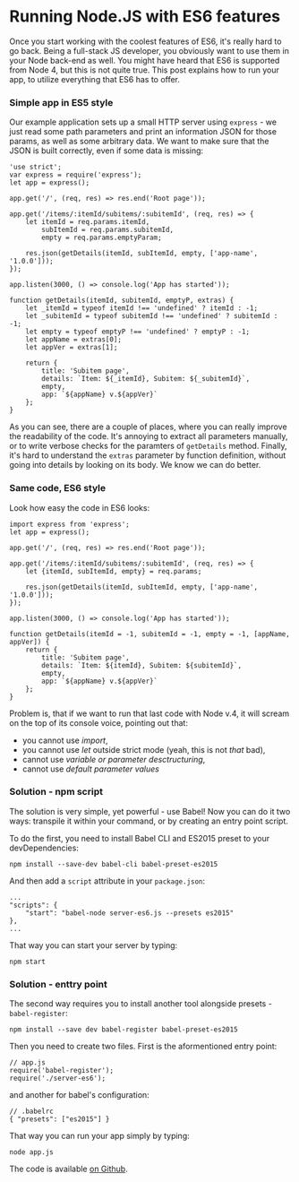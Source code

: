 # Running Node.JS with ES6 features

Once you start working with the coolest features of ES6, it's really hard to go back. Being a full-stack JS developer, you obviously want to use them in your Node back-end as well. You might have heard that ES6 is supported from Node 4, but this is not quite true. This post explains how to run your app, to utilize everything that ES6 has to offer.

### Simple app in ES5 style

Our example application sets up a small HTTP server using `express` - we just read some path parameters and print an information JSON for those params, as well as some arbitrary data. We want to make sure that the JSON is built correctly, even if some data is missing:

    'use strict';
    var express = require('express');
    let app = express();

    app.get('/', (req, res) => res.end('Root page'));

    app.get('/items/:itemId/subitems/:subitemId', (req, res) => {
        let itemId = req.params.itemId,
            subItemId = req.params.subitemId,
            empty = req.params.emptyParam;

        res.json(getDetails(itemId, subItemId, empty, ['app-name', '1.0.0']));
    });

    app.listen(3000, () => console.log('App has started'));

    function getDetails(itemId, subitemId, emptyP, extras) {
        let _itemId = typeof itemId !== 'undefined' ? itemId : -1;
        let _subitemId = typeof subitemId !== 'undefined' ? subitemId : -1;
        let empty = typeof emptyP !== 'undefined' ? emptyP : -1;
        let appName = extras[0];
        let appVer = extras[1];

        return {
            title: 'Subitem page',
            details: `Item: ${_itemId}, Subitem: ${_subitemId}`,
            empty,
            app: `${appName} v.${appVer}`
        };
    }

As you can see, there are a couple of places, where you can really improve the readability of the code. It's annoying to extract all parameters manually, or to write verbose checks for the paramters of `getDetails` method. Finally, it's hard to understand the `extras` parameter by function definition, without going into details by looking on its body. We know we can do better.

### Same code, ES6 style

Look how easy the code in ES6 looks:

    import express from 'express';
    let app = express();

    app.get('/', (req, res) => res.end('Root page'));

    app.get('/items/:itemId/subitems/:subitemId', (req, res) => {
        let {itemId, subItemId, empty} = req.params;

        res.json(getDetails(itemId, subItemId, empty, ['app-name', '1.0.0']));
    });

    app.listen(3000, () => console.log('App has started'));

    function getDetails(itemId = -1, subitemId = -1, empty = -1, [appName, appVer]) {
        return {
            title: 'Subitem page',
            details: `Item: ${itemId}, Subitem: ${subitemId}`,
            empty,
            app: `${appName} v.${appVer}`
        };
    }

Problem is, that if we want to run that last code with Node v.4, it will scream on the top of its console voice, pointing out that:

- you cannot use _import_,
- you cannot use _let_ outside strict mode (yeah, this is not _that_ bad),
- cannot use _variable or parameter desctructuring_,
- cannot use _default parameter values_

### Solution - npm script

The solution is very simple, yet powerful - use Babel! Now you can do it two ways: transpile it within your command, or by creating an entry point script.

To do the first, you need to install Babel CLI and ES2015 preset to your devDependencies:

    npm install --save-dev babel-cli babel-preset-es2015

And then add a `script` attribute in your `package.json`:

    ...
    "scripts": {
        "start": "babel-node server-es6.js --presets es2015"
    },
    ...
    
That way you can start your server by typing:

    npm start


### Solution - enttry point

The second way requires you to install another tool alongside presets - `babel-register`:

    npm install --save dev babel-register babel-preset-es2015
    
Then you need to create two files. First is the aformentioned entry point:

    // app.js
    require('babel-register');
    require('./server-es6');

and another for babel's configuration:

    // .babelrc
    { "presets": ["es2015"] }

That way you can run your app simply by typing:

    node app.js


The code is available [on Github](https://github.com/mycodesmells/node-es6).

